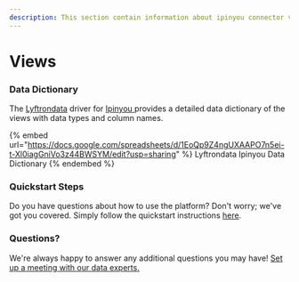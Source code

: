 ```yaml
---
description: This section contain information about ipinyou connector views information
---
```


# Views

### Data Dictionary

The [Lyftrondata](https://www.lyftrondata.com/) driver for [Ipinyou](https://www.lyftrondata.com/integration/Ipinyou/)[ ](https://www.lyftrondata.com/integration/ipinyou/)provides a detailed data dictionary of the views with data types and column names.

{% embed url="https://docs.google.com/spreadsheets/d/1EoQp9Z4ngUXAAPO7n5ei-t-Xl0iagGniVo3z44BWSYM/edit?usp=sharing" %}
Lyftrondata Ipinyou Data Dictionary
{% endembed %}

### Quickstart Steps

Do you have questions about how to use the platform? Don't worry; we've got you covered. Simply follow the quickstart instructions [here](../../../../quickstart-steps.md).

### Questions? <a href="#questions" id="questions"></a>

We're always happy to answer any additional questions you may have! [Set up a meeting with our data experts.](https://www.lyftrondata.com/book-a-meeting/)


